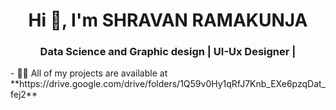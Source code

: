 <h1 align="center">Hi 👋, I'm SHRAVAN RAMAKUNJA</h1>
<h3 align="center">Data Science and Graphic design | UI-Ux Designer | </h3>
- 👨‍💻 All of my projects are available at **https://drive.google.com/drive/folders/1Q59v0Hy1qRfJ7Knb_EXe6pzqDat_fej2**
